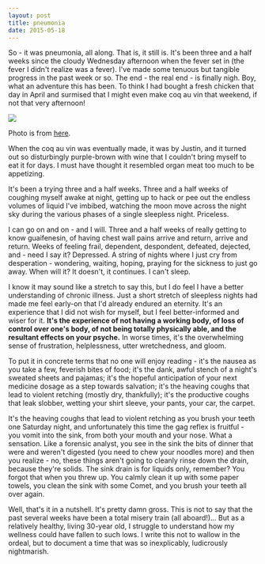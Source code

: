 ```yaml
---
layout: post
title: pneumonia
date: 2015-05-18
---
```


So - it was pneumonia, all along. That is, it still is. It's been three and a half weeks since the cloudy Wednesday afternoon when the fever set in (the fever I didn't realize was a fever). I've made some tenuous but tangible progress in the past week or so. The end - the real end - is finally nigh. Boy, what an adventure this has been. To think I had bought a fresh chicken that day in April and surmised that I might even make coq au vin that weekend, if not that very afternoon!

![]({{site.github.url}}/images/2015-q2/coqauvin.jpg)
<figcaption class="caption">Photo is from <a href="http://www.boston.com/lifestyle/food/articles/2011/03/02/timeless_coq_au_vin_makes_the_most_of_simple_ingredients/">here</a>.</figcaption>

When the coq au vin was eventually made, it was by Justin, and it turned out so disturbingly purple-brown with wine that I couldn't bring myself to eat it for days. I must have thought it resembled organ meat too much to be appetizing.

It's been a trying three and a half weeks. Three and a half weeks of coughing myself awake at night, getting up to hack or pee out the endless volumes of liquid I've imbibed, watching the moon move across the night sky during the various phases of a single sleepless night. Priceless.

I can go on and on - and I will. Three and a half weeks of really getting to know guaifenesin, of having chest wall pains arrive and return, arrive and return. Weeks of feeling frail, dependent, despondent, defeated, dejected, and - need I say it? Depressed. A string of nights where I just cry from desperation - wondering, waiting, hoping, praying for the sickness to just go away. When will it? It doesn't, it continues. I can't sleep.

I know it may sound like a stretch to say this, but I do feel I have a better understanding of chronic illness. Just a short stretch of sleepless nights had made me feel early-on that I'd already endured an eternity. It's an experience that I did not wish for myself, but I feel better-informed and wiser for it. **It's the experience of not having a working body, of loss of control over one's body, of not being totally physically able, and the resultant effects on your psyche.** In worse times, it's the overwhelming sense of frustration, helplessness, utter wretchedness, and gloom.

To put it in concrete terms that no one will enjoy reading - it's the nausea as you take a few, feverish bites of food; it's the dank, awful stench of a night's sweated sheets and pajamas; it's the hopeful anticipation of your next medicine dosage as a step towards salvation; it's the heaving coughs that lead to violent retching (mostly dry, thankfully); it's the productive coughs that leak slobber, wetting your shirt sleeve, your pants, your car, the carpet.

It's the heaving coughs that lead to violent retching as you brush your teeth one Saturday night, and unfortunately this time the gag reflex is fruitful - you vomit into the sink, from both your mouth and your nose. What a sensation. Like a forensic analyst, you see in the sink the bits of dinner that were and weren't digested (you need to chew your noodles more) and then you realize - no, these things aren't going to cleanly rinse down the drain, because they're solids. The sink drain is for liquids only, remember? You forgot that when you threw up. You calmly clean it up with some paper towels, you clean the sink with some Comet, and you brush your teeth all over again.

Well, that's it in a nutshell. It's pretty damn gross. This is not to say that the past several weeks have been a total misery train (all aboard!)... But as a relatively healthy, living 30-year old, I struggle to understand how my wellness could have fallen to such lows. I write this not to wallow in the ordeal, but to document a time that was so inexplicably, ludicrously nightmarish.